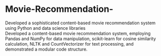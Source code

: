 # Movie-Recommendation-
Developed a sophisticated content-based movie recommendation system using Python and data science libraries<br>
Developed a content-based movie recommendation system, employing Pandas and NumPy for data manipulation, scikit-learn for cosine similarity calculation, NLTK and CountVectorizer for text processing, and demonstrated a modular code structure.
